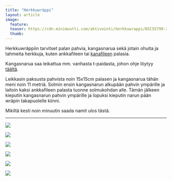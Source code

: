 ```yaml
---
title: "Herkkuwräppi"
layout: article
image:
  feature:
  teaser: https://cdn.minimuutti.com/aktivointi/herkkuwrappi/DSC55799-245px.jpg
  thumb:
---
```


Herkkuwräppiin tarvitset palan pahvia, kangasnarua sekä jotain ohuita ja tahmeita herkkuja, kuten ankkafileen tai [kanafileen](http://clk.tradedoubler.com/click?p(210840)a(2526211)g(19927404)url(http://www.zooplus.fi/shop/koirat/luut/rocco/rocco_puruliuskat/534985)) palasia.

Kangasnarua saa leikattua mm. vanhasta t-paidasta, johon ohje löytyy [täältä](/aktivointi/kangaspallo/).

Leikkasin paksusta pahvista noin 15x15cm palasen ja kangasnarua tähän meni noin 11 metriä. Solmin ensin kangasnarun alkupään pahvin ympärille ja laitoin kaksi ankkafileen palasta tuonne solmukohdan alle. Tämän jälkeen kieputin kangasnarun pahvin ympärille ja lopuksi kieputin narun pään wräpin takapuolelle kiinni.

Mikiltä kesti noin minuutin saada namit ulos tästä.

---

![](https://cdn.minimuutti.com/aktivointi/herkkuwrappi/DSC55791-800px.jpg)

![](https://cdn.minimuutti.com/aktivointi/herkkuwrappi/DSC55799-800px.jpg)

![](https://cdn.minimuutti.com/aktivointi/herkkuwrappi/DSC55844-800px.jpg)

![](https://cdn.minimuutti.com/aktivointi/herkkuwrappi/DSC55864-800px.jpg)

![](https://cdn.minimuutti.com/aktivointi/herkkuwrappi/DSC55871-800px.jpg)

![](https://cdn.minimuutti.com/aktivointi/herkkuwrappi/DSC55779-800px.jpg)
